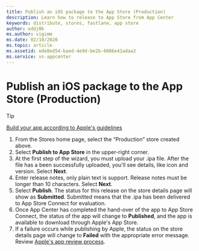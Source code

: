 ```yaml
---
title: Publish an iOS package to the App Store (Production)
description: Learn how to release to App Store from App Center
keywords: distribute, stores, fastlane, app store
author: oddj0b
ms.author: vigimm
ms.date: 02/10/2020
ms.topic: article
ms.assetid: ede8ed54-baed-4e9d-be2b-6606e41adaa2
ms.service: vs-appcenter
---
```


# Publish an iOS package to the App Store (Production)

> [!TIP]
> [Build your app according to Apple's guidelines](https://developer.apple.com/app-store/submissions/)

1. From the Stores home page, select the “Production” store created above.
2. Select **Publish to App Store** in the upper-right corner.
3. At the first step of the wizard, you must upload your .ipa file. After the file has a been successfully uploaded, you'll see details, like icon and version. Select **Next**.
4. Enter release notes, only plain text is support. Release notes must be longer than 10 characters. Select **Next**.
4. Select **Publish**. The status for this release on the store details page will show as **Submitted**. Submitted means that the .ipa has been delivered to App Store Connect for evaluation.
5. Once App Center has completed the hand-over of the app to App Store Connect, the status of the app will change to **Published**, and the app is available to download through Apple's App Store.
6. If a failure occurs while publishing by Apple, the status on the store details page will change to **Failed** with the appropriate error message.
   Review [Apple's app review process](https://developer.apple.com/support/app-review/).
